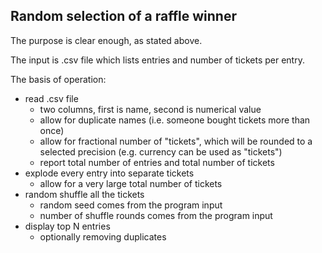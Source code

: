 ## Random selection of a raffle winner

The purpose is clear enough, as stated above.

The input is .csv file which lists entries and number of tickets per entry.

The basis of operation:
- read .csv file
  * two columns, first is name, second is numerical value
  * allow for duplicate names (i.e. someone bought tickets more than once)
  * allow for fractional number of "tickets", which will be rounded to a selected precision (e.g. currency can be used as "tickets")
  * report total number of entries and total number of tickets
- explode every entry into separate tickets
  * allow for a very large total number of tickets
- random shuffle all the tickets
  * random seed comes from the program input
  * number of shuffle rounds comes from the program input
- display top N entries
  * optionally removing duplicates

